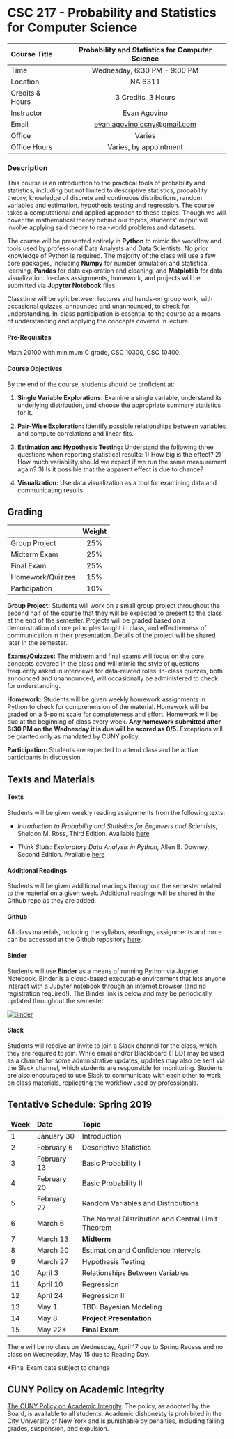 # CSC 217 - Probability and Statistics for Computer Science

| Course Title | Probability and Statistics for Computer Science|
| :--- | :---: |
| Time | Wednesday, 6:30 PM - 9:00 PM |
| Location | NA 6311 |
| Credits & Hours | 3 Credits, 3 Hours |
| Instructor | Evan Agovino |
| Email | evan.agovino.ccny@gmail.com |
| Office | Varies |
| Office Hours | Varies, by appointment |

### Description

This course is an introduction to the practical tools of probability and statistics, including but not limited to descriptive statistics, probability theory, knowledge of discrete and continuous distributions, random variables and estimation, hypothesis testing and regression. The course takes a computational and applied approach to these topics. Though we will cover the mathematical theory behind our topics, students' output will involve applying said theory to real-world problems and datasets.

The course will be presented entirely in **Python** to mimic the workflow and tools used by professional Data Analysts and Data Scientists. No prior knowledge of Python is required. The majority of the class will use a few core packages, including **Numpy** for number simulation and statistical learning, **Pandas** for data exploration and cleaning, and **Matplotlib** for data visualization. In-class assignments, homework, and projects will be submitted via **Jupyter Notebook** files.

Classtime will be split between lectures and hands-on group work, with occasional quizzes, announced and unannounced, to check for understanding. In-class participation is essential to the course as a means of understanding and applying the concepts covered in lecture.

#### Pre-Requisites

Math 20100 with minimum C grade, CSC 10300, CSC 10400.

#### Course Objectives

By the end of the course, students should be proficient at:

1. **Single Variable Explorations:** Examine a single variable, understand its underlying distribution, and choose the appropriate summary statistics for it.

2. **Pair-Wise Exploration:** Identify possible relationships between variables and compute correlations and linear fits.

3. **Estimation and Hypothesis Testing:** Understand the following three questions when reporting statistical results: 1) How big is the effect? 2) How much variability should we expect if we run the same measurement again? 3) Is it possible that the apparent effect is due to chance?

4. **Visualization:** Use data visualization as a tool for examining data and communicating results

## Grading

|      | Weight |
| :--- | :---: |
| Group Project | 25% |
| Midterm Exam | 25% |
| Final Exam | 25% |
| Homework/Quizzes | 15% |
| Participation | 10% |

**Group Project:** Students will work on a small group project throughout the second half of the course that they will be expected to present to the class at the end of the semester. Projects will be graded based on a demonstration of core principles taught in class, and effectiveness of communication in their presentation. Details of the project will be shared later in the semester.

**Exams/Quizzes:** The midterm and final exams will focus on the core concepts covered in the class and will mimic the style of questions frequently asked in interviews for data-related roles. In-class quizzes, both announced and unannounced, will occasionally be administered to check for understanding.

**Homework:** Students will be given weekly homework assignments in Python to check for comprehension of the material. Homework will be graded on a 5-point scale for completeness and effort. Homework will be due at the beginning of class every week. **Any homework submitted after 6:30 PM on the Wednesday it is due will be scored as 0/5.** Exceptions will be granted only as mandated by CUNY policy.

**Participation:** Students are expected to attend class and be active participants in discussion.


## Texts and Materials

#### Texts

Students will be given weekly reading assignments from the following texts:

- *Introduction to Probability and Statistics for Engineers and Scientists*, Sheldon M. Ross, Third Edition. Available [here](http://www.r-5.org/files/books/computers/algo-list/statistics/Sheldon_Ross-Introduction_to_Probability_and_Statistics-EN.pdf)

- *Think Stats: Exploratory Data Analysis in Python*, Allen B. Downey, Second Edition. Available [here](http://greenteapress.com/thinkstats2/thinkstats2.pdf)

#### Additional Readings

Students will be given additional readings throughout the semester related to the material on a given week. Additional readings will be shared in the Github repo as they are added.

#### Github

All class materials, including the syllabus, readings, assignments and more can be accessed at the Github repository [here](https://github.com/CSC217/spring_2019).

#### Binder

Students will use **Binder** as a means of running Python via Jupyter Notebook. Binder is a cloud-based executable environment that lets anyone interact with a Jupyter notebook through an internet browser (and no registration required!). The Binder link is below and may be periodically updated throughout the semester.


[![Binder](https://mybinder.org/badge_logo.svg)](https://mybinder.org/v2/gh/CSC217/spring_2019/master)

#### Slack

Students will receive an invite to join a Slack channel for the class, which they are required to join. While email and/or Blackboard (TBD) may be used as a channel for some administrative updates, updates may also be sent via the Slack channel, which students are responsible for monitoring. Students are also encouraged to use Slack to communicate with each other to work on class materials, replicating the workflow used by professionals.

## Tentative Schedule: Spring 2019

| Week | Date| Topic|
| :--- | :--- | :--- |
| 1 | January 30 | Introduction |
| 2 | February 6 | Descriptive Statistics |
| 3 | February 13 | Basic Probability I |
| 4 | February 20 | Basic Probability II |
| 5 | February 27 | Random Variables and Distributions |
| 6 | March 6 | The Normal Distribution and Central Limit Theorem |
| 7 | March 13 | **Midterm**
| 8 | March 20 | Estimation and Confidence Intervals
| 9 | March 27 | Hypothesis Testing
| 10 | April 3 | Relationships Between Variables
| 11 | April 10 | Regression
| 12 | April 24 | Regression II
| 13 | May 1 | TBD: Bayesian Modeling
| 14 | May 8 | **Project Presentation**
| 15 | May 22* | **Final Exam**

There will be no class on Wednesday, April 17 due to Spring Recess and no class on Wednesday, May 15 due to Reading Day.

\*Final Exam date subject to change

## CUNY Policy on Academic Integrity
[The CUNY Policy on Academic Integrity](http://web.cuny.edu/academics/info-central/policies/academic-integrity.pdf). The policy, as adopted by the Board, is available to all students. Academic dishonesty is prohibited in the City University of New York and is punishable by penalties, including failing grades, suspension, and expulsion.

